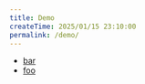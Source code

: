 ```yaml
---
title: Demo
createTime: 2025/01/15 23:10:00
permalink: /demo/
---
```


- [bar](./bar.md)
- [foo](./foo.md)
